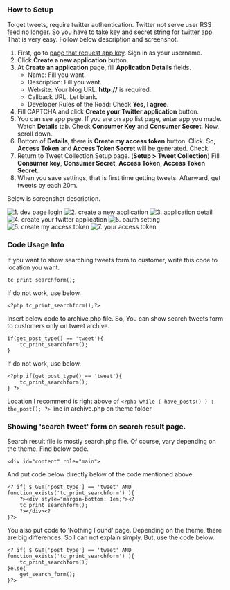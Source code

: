 ### How to Setup ###

To get tweets, require twitter authentication. Twitter not serve user RSS feed no longer. So you have to take key and secret string for twitter app. That is very easy. Follow below description and screenshot.

1. First, go to [page that request app key](https://dev.twitter.com/apps). Sign in as your username.
1. Click __Create a new application__ button.
1. At __Create an application__ page, fill __Application Details__ fields.
    * Name: Fill you want.
    * Description: Fill you want.
    * Website: Your blog URL. __http://__ is required.
    * Callback URL: Let blank.
    * Developer Rules of the Road: Check __Yes, I agree__.
1. Fill CAPTCHA and click __Create your Twitter application__ button.
1. You can see app page. If you are on app list page, enter app you made. Watch __Details__ tab. Check __Consumer Key__ and __Consumer Secret__. Now, scroll down.
1. Bottom of __Details__, there is __Create my access token__ button. Click. So, __Access Token__ and __Access Token Secret__ will be generated. Check.
1. Return to Tweet Collection Setup page. (__Setup > Tweet Collection__) Fill __Consumer key__, __Consumer Secret__, __Access Token__, __Access Token Secret__.
1. When you save settings, that is first time getting tweets. Afterward, get tweets by each 20m.

Below is screenshot description.

![1. dev page login]({{slides}}/01-dev-page-login.png)
![2. create a new application]({{slides}}/02-create-a-new-application.png)
![3. application detail]({{slides}}/03-application-detail.png)
![4. create your twitter application]({{slides}}/04-create-your-twitter-application.png)
![5. oauth setting]({{slides}}/05-oauth-setting.png)
![6. create my access token]({{slides}}/06-create-my-access-token.png)
![7. your access token]({{slides}}/07-your-access-token.png)

### Code Usage Info ###

If you want to show searching tweets form to customer, write this code to location you want.

    tc_print_searchform();

If do not work, use below.

    <?php tc_print_searchform();?>

Insert below code to archive.php file. So, You can show search tweets form to customers only on tweet archive.

    if(get_post_type() == 'tweet'){ 
    	tc_print_searchform();	
    }

If do not work, use below.

    <?php if(get_post_type() == 'tweet'){ 
    	tc_print_searchform();	
    } ?>

Location I recommend is right above of `<?php while ( have_posts() ) : the_post(); ?>` line in archive.php on theme folder

### Showing 'search tweet' form on search result page. ###

Search result file is mostly search.php file. Of course, vary depending on the theme.
Find below code.

    <div id="content" role="main">

And put code below directly below of the code mentioned above.

    <? if( $_GET['post_type'] == 'tweet' AND function_exists('tc_print_searchform') ){
    	?><div style="margin-bottom: 1em;"><? 
    	tc_print_searchform();
    	?></div><?	
    }?>

You also put code to 'Nothing Found' page. Depending on the theme, there are big differences. So I can not explain simply. But, use the code below.

    <? if( $_GET['post_type'] == 'tweet' AND function_exists('tc_print_searchform') ){
    	tc_print_searchform();
    }else{
    	get_search_form();
    }?>